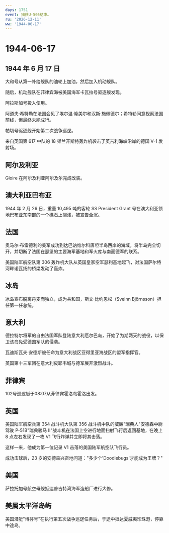 ```yaml
---
days: 1751
event: 捕获U-505结束。
ru: '2026-12-11'
ww: '1944-06-17'
---
```


# 1944-06-17

## 1944 年 6 月 17 日

大和号从第一补给舰队的油轮上加油，然后加入机动舰队。

随后，机动舰队在菲律宾海被美国海军卡瓦拉号驱逐舰发现。

阿拉斯加号投入使用。

阿道夫·希特勒在法国会见了埃尔温·隆美尔和汉斯·施佩德尔；希特勒同意视察法国前线，但最终未能成行。

帕切号驱逐舰开始第二次战争巡逻。

来自英国第 617 中队的 18 架兰开斯特轰炸机袭击了英吉利海峡沿岸的德国 V-1
发射场。

## 阿尔及利亚

Gloire 在阿尔及利亚阿尔及尔完成改装。

## 澳大利亚巴布亚

1944 年 2 月 26 日，重量 10,495 吨的客轮 SS President Grant
号在澳大利亚领地巴布亚东南部的一个礁石上搁浅，被宣告全沉。

## 法国

奥马尔·布雷德利的美军成功到达巴讷维尔科唐坦半岛西岸的海域，将半岛完全切开，并切断了法国在瑟堡的主要海军基地和军火库与南面德军的联系。

美国陆军航空队第 306
轰炸机大队从英国皇家空军瑟利基地起飞，对法国萨尔特河畔诺瓦扬的桥梁发动了轰炸。

## 冰岛

冰岛宣布脱离丹麦而独立，成为共和国，斯文·比约恩松（Sveinn
Björnsson）担任第一任总统。

## 意大利

德拉特尔将军的自由法国军队登陆意大利厄尔巴岛，开始了为期两天的战役，以保卫该岛免受德国军队的侵袭。

瓦迪斯瓦夫·安德斯被任命为意大利战区亚得里亚海战区的盟军指挥官。

英国第十三军团在意大利皮耶韦城与德军展开激烈战斗。

## 菲律宾

102号巡逻艇于08:07从菲律宾霍洛岛霍洛出发。

## 英国

美国陆军航空兵第 354 战斗机大队第 356
战斗机中队的威廉"瑞典人"安德森中尉驾驶 P-51B"瑞典骏马
II"战斗机在法国上空进行地面扫射飞行后返回基地，在晚上 8 点左右发现了一枚
V1 飞行炸弹并立即将其击落。

这样一来，他成为第一位记录 V1 击落的美国陆军航空队飞行员。

成功击球后，23 岁的安德森兴奋地问道："多少个'Doodlebugs'才能成为王牌？"

## 美国

萨拉托加号航空母舰抵达普吉特湾海军造船厂进行大修。

## 美属太平洋岛屿

美国潜艇"博芬号"在执行第五次战争巡逻任务后，于途中抵达夏威夷珍珠港，停靠中途岛。